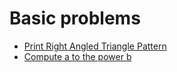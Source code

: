 # Basic problems
- [Print Right Angled Triangle Pattern](right-angled-triangle-pattern)
- [Compute a to the power b](power_atob.cpp)
